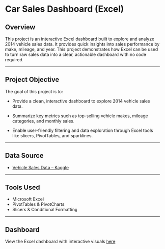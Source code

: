 # Car Sales Dashboard (Excel)

## Overview

This project is an interactive Excel dashboard built to explore and analyze 2014 vehicle sales data. It provides quick insights into sales performance by make, mileage, and year. This project demonstrates how Excel can be used to turn raw sales data into a clear, actionable dashboard with no code required.

---

## Project Objective

The goal of this project is to:

- Provide a clean, interactive dashboard to explore 2014 vehicle sales data.

- Summarize key metrics such as top-selling vehicle makes, mileage categories, and monthly sales.

- Enable user-friendly filtering and data exploration through Excel tools like slicers, PivotTables, and sparklines.

---

## Data Source

- [Vehicle Sales Data – Kaggle](https://www.kaggle.com/datasets/syedanwarafridi/vehicle-sales-data/data)

---

## Tools Used

- Microsoft Excel
- PivotTables & PivotCharts
- Slicers & Conditional Formatting

--- 

## Dashboard

View the Excel dashboard with interactive visuals [here]()

